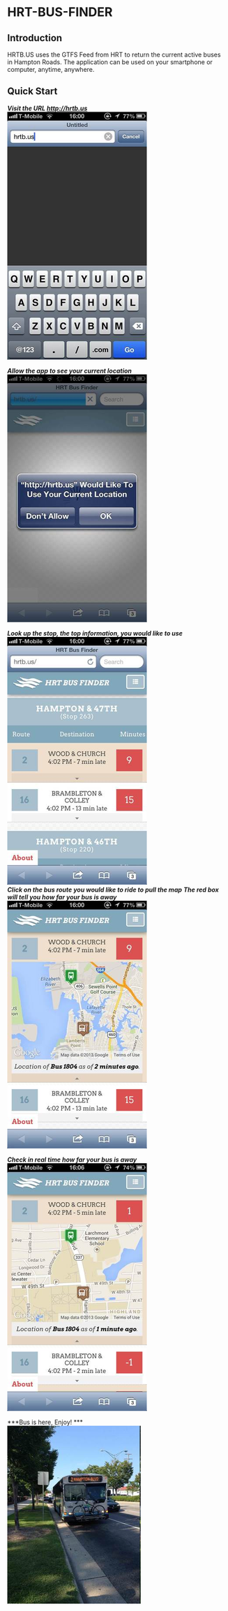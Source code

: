 HRT-BUS-FINDER
==============

Introduction
---------------
HRTB.US uses the GTFS Feed from HRT to return the current active buses in Hampton Roads. The application can be used on your smartphone or computer, anytime, anywhere. 	

Quick Start
-------------
***Visit the URL http://hrtb.us***	
![Alt text](img/readme/1.jpg "Start Url" )

***Allow the app to see your current location***	
![Alt text](img/readme/2.jpg "Add Location ")	

***Look up the stop, the top information, you would like to use*** 	
![Alt text](img/readme/3.jpg "Find Stop")	
***Click on the bus route you would like to ride to pull the map***	
***The red box will tell you how far your bus is away***	
![Alt text](img/readme/4.jpg "View Stop")

***Check in real time how far your bus is away***	
![Alt text](img/readme/6.jpg "One Minute Away")

***Bus is here, Enjoy! *** 	
![Alt text](img/readme/5.jpg "Ride Enjoy")			
